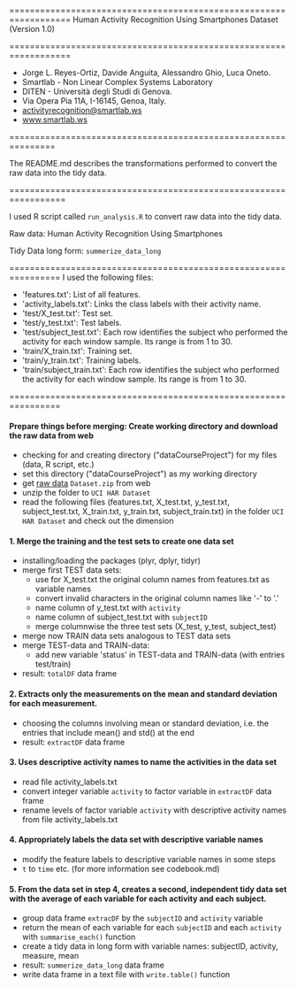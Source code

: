 ==================================================================
Human Activity Recognition Using Smartphones Dataset
(Version 1.0)

==================================================================

* Jorge L. Reyes-Ortiz, Davide Anguita, Alessandro Ghio, Luca Oneto.
* Smartlab - Non Linear Complex Systems Laboratory
* DITEN - Università degli Studi di Genova.
* Via Opera Pia 11A, I-16145, Genoa, Italy.
* activityrecognition@smartlab.ws
* www.smartlab.ws

===============================================================

The README.md describes the transformations performed to convert 
the raw data into the tidy data.

=================================================================

I used R script called `run_analysis.R` to convert raw data into the tidy data. 

Raw data: Human Activity Recognition Using Smartphones 

Tidy Data long form: `summerize_data_long`

================================================================
I used the following files:

- 'features.txt': List of all features.
- 'activity_labels.txt': Links the class labels with their activity name.
- 'test/X_test.txt': Test set.
- 'test/y_test.txt': Test labels.
- 'test/subject_test.txt': Each row identifies the subject who performed the activity for each window sample. Its range is from 1 to 30. 
- 'train/X_train.txt': Training set.
- 'train/y_train.txt': Training labels.
- 'train/subject_train.txt': Each row identifies the subject who performed the activity for each window sample. Its range is from 1 to 30. 

================================================================

#### Prepare things before merging: Create working directory and download the raw data from web
* checking for and creating directory ("dataCourseProject") for my files (data, R script, etc.)
* set this directory ("dataCourseProject") as my working directory
* get [raw data](https://d396qusza40orc.cloudfront.net/getdata%2Fprojectfiles%2FUCI%20HAR%20Dataset.zip) `Dataset.zip` from web
* unzip the folder to `UCI HAR Dataset`
* read the following files (features.txt, X_test.txt, y_test.txt, subject_test.txt, X_train.txt, y_train.txt, subject_train.txt) in the folder `UCI HAR Dataset` and check out the dimension

#### 1. Merge the training and the test sets to create one data set
* installing/loading the packages (plyr, dplyr, tidyr)
* merge first TEST data sets:
	* use for X_test.txt the original column names from features.txt as variable names
	* convert invalid characters in the original column names like '-' to '.'
	* name column of y_test.txt with `activity`
	* name column of subject_test.txt with `subjectID`
	* merge columnwise the three test sets (X_test, y_test, subject_test)
* merge now TRAIN data sets analogous to TEST data sets
* merge TEST-data and TRAIN-data:
	* add new variable 'status' in TEST-data and TRAIN-data (with entries test/train)
* result: `totalDF` data frame

#### 2. Extracts only the measurements on the mean and standard deviation for each measurement.
* choosing the columns involving mean or standard deviation, i.e. the entries that include mean() and std() at the end
* result: `extractDF` data frame

#### 3. Uses descriptive activity names to name the activities in the data set
* read file activity_labels.txt
* convert integer variable `activity` to factor variable in `extractDF` data frame
* rename levels of factor variable `activity` with descriptive activity names from file activity_labels.txt


#### 4. Appropriately labels the data set with descriptive variable names
* modify the feature labels to descriptive variable names in some steps
* `t` to `time` etc. (for more information see codebook.md)

#### 5. From the data set in step 4, creates a second, independent tidy data set with the average of each variable for each activity and each subject.
* group data frame `extracDF` by the `subjectID` and `activity` variable
* return the mean of each variable for each `subjectID` and each `activity` with `summarise_each()` function
* create a tidy data in long form with variable names: subjectID, activity, measure, mean
* result: `summerize_data_long` data frame
* write data frame in a text file with `write.table()` function

